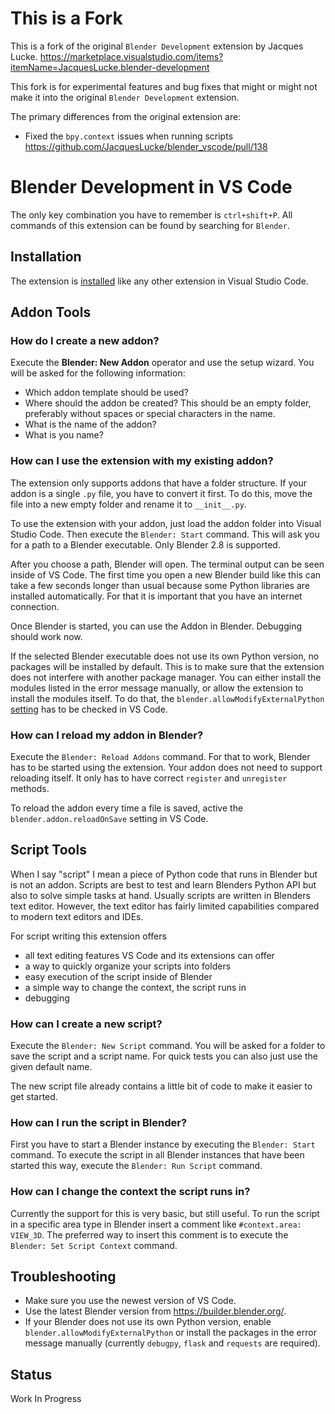 # This is a Fork 

This is a fork of the original `Blender Development` extension by Jacques Lucke.
https://marketplace.visualstudio.com/items?itemName=JacquesLucke.blender-development

This fork is for experimental features and bug fixes that might or might not make it into the original `Blender Development` extension.

The primary differences from the original extension are:
* Fixed the `bpy.context` issues when running scripts https://github.com/JacquesLucke/blender_vscode/pull/138

# Blender Development in VS Code

The only key combination you have to remember is `ctrl+shift+P`.
All commands of this extension can be found by searching for `Blender`.

## Installation

The extension is [installed](https://code.visualstudio.com/docs/editor/extension-gallery) like any other extension in Visual Studio Code.

## Addon Tools

### How do I create a new addon?

Execute the **Blender: New Addon** operator and use the setup wizard.
You will be asked for the following information:
* Which addon template should be used?
* Where should the addon be created? This should be an empty folder, preferably without spaces or special characters in the name.
* What is the name of the addon?
* What is you name?

### How can I use the extension with my existing addon?

The extension only supports addons that have a folder structure.
If your addon is a single `.py` file, you have to convert it first.
To do this, move the file into a new empty folder and rename it to `__init__.py`.

To use the extension with your addon, just load the addon folder into Visual Studio Code.
Then execute the `Blender: Start` command.
This will ask you for a path to a Blender executable.
Only Blender 2.8 is supported.

After you choose a path, Blender will open.
The terminal output can be seen inside of VS Code.
The first time you open a new Blender build like this can take a few seconds longer than usual because some Python libraries are installed automatically.
For that it is important that you have an internet connection.

Once Blender is started, you can use the Addon in Blender.
Debugging should work now.

If the selected Blender executable does not use its own Python version, no packages will be installed by default.
This is to make sure that the extension does not interfere with another package manager.
You can either install the modules listed in the error message manually, or allow the extension to install the modules itself.
To do that, the `blender.allowModifyExternalPython` [setting](https://code.visualstudio.com/docs/getstarted/settings) has to be checked in VS Code.

### How can I reload my addon in Blender?

Execute the `Blender: Reload Addons` command.
For that to work, Blender has to be started using the extension.
Your addon does not need to support reloading itself.
It only has to have correct `register` and `unregister` methods.

To reload the addon every time a file is saved, active the `blender.addon.reloadOnSave` setting in VS Code.

## Script Tools

When I say "script" I mean a piece of Python code that runs in Blender but is not an addon.
Scripts are best to test and learn Blenders Python API but also to solve simple tasks at hand.
Usually scripts are written in Blenders text editor.
However, the text editor has fairly limited capabilities compared to modern text editors and IDEs.

For script writing this extension offers
- all text editing features VS Code and its extensions can offer
- a way to quickly organize your scripts into folders
- easy execution of the script inside of Blender
- a simple way to change the context, the script runs in
- debugging

### How can I create a new script?

Execute the `Blender: New Script` command.
You will be asked for a folder to save the script and a script name.
For quick tests you can also just use the given default name.

The new script file already contains a little bit of code to make it easier to get started.

### How can I run the script in Blender?

First you have to start a Blender instance by executing the `Blender: Start` command.
To execute the script in all Blender instances that have been started this way, execute the `Blender: Run Script` command.

### How can I change the context the script runs in?

Currently the support for this is very basic, but still useful.
To run the script in a specific area type in Blender insert a comment like `#context.area: VIEW_3D`.
The preferred way to insert this comment is to execute the `Blender: Set Script Context` command.

## Troubleshooting

- Make sure you use the newest version of VS Code.
- Use the latest Blender version from https://builder.blender.org/.
- If your Blender does not use its own Python version, enable `blender.allowModifyExternalPython` or install the packages in the error message manually (currently `debugpy`, `flask` and `requests` are required).

## Status

Work In Progress
